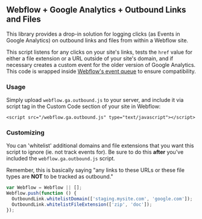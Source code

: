 ## Webflow + Google Analytics + Outbound Links and Files

This library provides a drop-in solution for logging clicks (as Events in Google Analytics) on outbound links and files from within a Webflow site.

This script listens for any clicks on your site's links, tests the ```href``` value for either a file extension or a URL outside of your site's domain, and if necessary creates a custom event for the older version of Google Analytics. This code is wrapped inside [Webflow's event queue](https://forum.webflow.com/t/webflow-js-and-jquery-plugins/907) to ensure compatibility.

### Usage

Simply upload ```webflow.ga.outbound.js``` to your server, and include it via script tag in the Custom Code section of your site in Webflow:

```<script src="/webflow.ga.outbound.js" type="text/javascript"></script>```

### Customizing

You can 'whitelist' additional domains and file extensions that you want this script to ignore (ie. not track events for). Be sure to do this **after** you've included the ```webflow.ga.outbound.js``` script.

Remember, this is basically saying "any links to these URLs or these file types are **NOT** to be tracked as outbound."

```javascript
var Webflow = Webflow || [];
Webflow.push(function () {
  OutboundLink.whitelistDomain(['staging.mysite.com', 'google.com']);
  OutboundLink.whitelistFileExtension(['zip', 'doc']);
});
```
